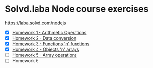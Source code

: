 # Solvd.laba Node course exercises

https://laba.solvd.com/nodejs
* [x] [Homework 1 - Arithmetic Operations](/hw1-arithmetic-operations/)
* [x] [Homework 2 - Data conversion](/hw2-data-conversion/)
* [x] [Homework 3 - Functions 'n' functions](/hw3-functions-n-functions/)
* [x] [Homework 4 - Objects 'n' arrays ](/hw4-objects-n-arrays/)
* [ ] [Homework 5 - Array operations](/hw5-array-ops/)
* [ ] Homework 6